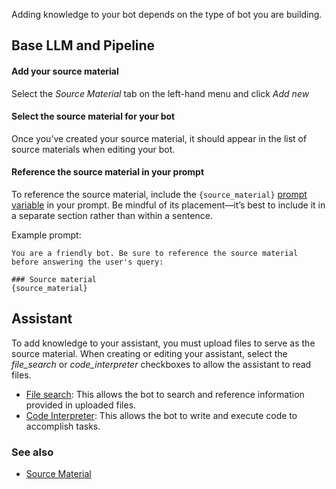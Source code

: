 Adding knowledge to your bot depends on the type of bot you are building.

## Base LLM and Pipeline
#### Add your source material
Select the *Source Material* tab on the left-hand menu and click *Add new*

#### Select the source material for your bot
Once you’ve created your source material, it should appear in the list of source materials when editing your bot.

#### Reference the source material in your prompt
To reference the source material, include the `{source_material}` [prompt variable][prompt_variables_concept] in your prompt. Be mindful of its placement—it’s best to include it in a separate section rather than within a sentence.

Example prompt:

```
You are a friendly bot. Be sure to reference the source material before answering the user's query: 

### Source material
{source_material}
```

## Assistant
To add knowledge to your assistant, you must upload files to serve as the source material. When creating or editing your assistant, select the *file_search* or *code_interpreter* checkboxes to allow the assistant to read files.

- [File search][file_search]: This allows the bot to search and reference information provided in uploaded files.
- [Code Interpreter][code_interpreter]: This allows the bot to write and execute code to accomplish tasks.


### See also
- [Source Material][source_material_concept]

[source_material_concept]: ../concepts/source_material.md
[prompt_variables_concept]: ../concepts/prompt_variables.md
[assistants]: https://platform.openai.com/docs/assistants/overview
[file_search]: https://platform.openai.com/docs/assistants/tools/file-search
[code_interpreter]: https://platform.openai.com/docs/assistants/tools/code-interpreter
